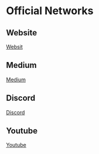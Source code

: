 # Official Networks

## **Website**

[Websit](https://dexpad.io/)

## Medium

[Medium](https://bruce-dexpad.medium.com/)

## Discord

[Discord](https://discord.gg/wRDtahJe)

## Youtube

[Youtube](https://www.youtube.com/channel/UCAuo1f6k9iCzWnsh9Ag7wQw)



